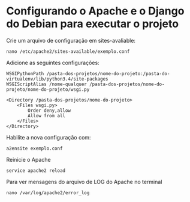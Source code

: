 Configurando o Apache e o Django do Debian para executar o projeto
===

Crie um arquivo de configuração em sites-avaliable:

    nano /etc/apache2/sites-available/exemplo.conf


Adicione as seguintes configurações:
    
    WSGIPythonPath /pasta-dos-projetos/nome-do-projeto:/pasta-do-virtualenv/lib/python3.4/site-packages
    WSGIScriptAlias /nome-qualquer /pasta-dos-projetos/nome-do-projeto/nome-do-projeto/wsgi.py

    <Directory /pasta-dos-projetos/nome-do-projeto>
        <Files wsgi.py>
            Order deny,allow
            Allow from all
        </Files>
    </Directory>


Habilite a nova configuração com:

    a2ensite exemplo.conf


Reinicie o Apache

    service apache2 reload


Para ver mensagens do arquivo de LOG do Apache no terminal

    nano /var/log/apache2/error_log
